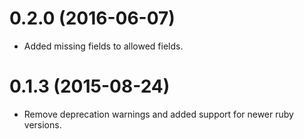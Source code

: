 # 0.2.0 (2016-06-07)

- Added missing fields to allowed fields.

# 0.1.3 (2015-08-24)

- Remove deprecation warnings and added support for newer ruby versions. 
